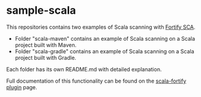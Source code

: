 # sample-scala
This repositories contains two examples of Scala scanning with 
[Fortify SCA](https://www.microfocus.com/en-us/cyberres/application-security/static-code-analyzer).

- Folder "scala-maven" contains an example of Scala scanning on a Scala project built with Maven.
- Folder "scala-gradle" contains an example of Scala scanning on a Scala project built with Gradle.

Each folder has its own README.md with detailed explanation.

Full documentation of this functionality can be found on the [scala-fortify plugin](https://developer.lightbend.com/docs/fortify/current/) page.

